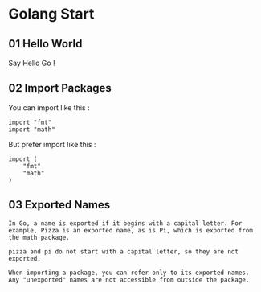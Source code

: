 # Golang Start

## 01 Hello World

Say Hello Go !

## 02 Import Packages

You can import like this :

	import "fmt"
	import "math"

But prefer import like this :
	
	import (
		"fmt"
		"math"
	)

## 03 Exported Names

	In Go, a name is exported if it begins with a capital letter. For example, Pizza is an exported name, as is Pi, which is exported from the math package.

	pizza and pi do not start with a capital letter, so they are not exported.

	When importing a package, you can refer only to its exported names. Any "unexported" names are not accessible from outside the package.
